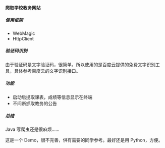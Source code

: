 #### 爬取学校教务网站
##### 使用框架
- WebMagic
- HttpClient

##### 验证码识别
由于验证码是文字验证码，很简单。所以使用的是百度云提供的免费文字识别工具，具体参考百度云的文字识别接口。

##### 功能
- 启动后提取课表，成绩等信息显示在终端
- 不间断抓取教务的公告

##### 总结
Java 写爬虫还是很麻烦……

这是一个 Demo，很不完善，供有需要的同学参考。最好还是用 Python，方便。